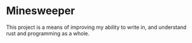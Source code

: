 # Minesweeper

This project is a means of improving my ability to write in, and understand rust and programming as a whole.
